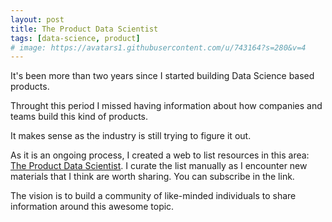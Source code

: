 ```yaml
---
layout: post
title: The Product Data Scientist
tags: [data-science, product]
# image: https://avatars1.githubusercontent.com/u/743164?s=280&v=4
---
```


It's been more than two years since I started building Data Science based products. 

Throught this period I missed having information about how companies and teams build this kind of products. 

It makes sense as the industry is still trying to figure it out. 

As it is an ongoing process, I created a web to list resources in this area: [The Product Data Scientist](https://theproductdatascientist.com/).
I curate the list manually as I encounter new materials that I think are worth sharing. You can subscribe in the link.


The vision is to build a community of like-minded individuals to share information around this awesome topic.

